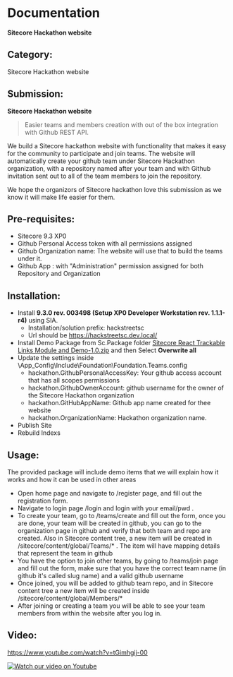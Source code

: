 # Documentation

**Sitecore Hackathon website**

## Category:
Sitecore Hackathon website

## Submission:
**Sitecore Hackathon website** 
> Easier teams and members creation with out of the box integration with Github REST API.

We build a Sitecore hackathon website with functionality that makes it easy for the community to participate and join teams. The website will automatically create your github team under Sitecore Hackathon organization, with a repository named after your team and with Github invitation sent out to all of the team members to join the repository.

We hope the organizors of Sitecore hackathon love this submission as we know it will make life easier for them.

## Pre-requisites:

- Sitecore 9.3 XP0
- Github Personal Access token with all permissions assigned
- Github Organization name: The website will use that to build the teams under it.
- Github App : with "Administration" permission assigned for both Repository and Organization

## Installation:

- Install **9.3.0 rev. 003498 (Setup XP0 Developer Workstation rev. 1.1.1-r4)** using SIA.
  - Installation/solution prefix: hackstreetsc
  - Url should be https://hackstreetsc.dev.local/
- Install Demo Package from Sc.Package folder [Sitecore React Trackable Links Module and Demo-1.0.zip](https://github.com/Sitecore-Hackathon/2019-Sitecorps/raw/master/sc.package/Sitecore%20React%20Trackable%20Links%20Module%20and%20Demo-1.0.zip "Sitecore React Trackable Links Module and Demo-1.0.zip")  and then Select **Overwrite all**
- Update the settings inside \App_Config\Include\Foundation\Foundation.Teams.config
  - hackathon.GithubPersonalAccessKey: Your github access account that has all scopes permissions
  - hackathon.GithubOwnerAccount: github username for the owner of the Sitecore Hackathon organization
  - hackathon.GitHubAppName: Github app name created for thee website
  - hackathon.OrganizationName: Hackathon organization name.
- Publish Site
- Rebuild Indexs

## Usage:

The provided package will include demo items that we will explain how it works and how it can be used in other areas

-  Open home page and navigate to /register page, and fill out the registration form.
-  Navigate to login page /login and login with your email/pwd .
-  To create your team, go to /teams/create and fill out the form, once you are done, your team will be created in github, you can go to the organization page in github and verify that both team and repo are created. Also in Sitecore content tree, a new item will be created in /sitecore/content/global/Teams/* . The item will have mapping details that represent the team in github
-  You have the option to join other teams, by going to /teams/join page and fill out the form, make sure that you have the correct team name (in github it's called slug name) and a valid github username
- Once joined, you will be added to github team repo, and in Sitecore content tree a new item will be created inside /sitecore/content/global/Members/*
- After joining or creating a team you will be able to see your team members from within the website after you log in.

## Video:

https://www.youtube.com/watch?v=tGimhgij-00

[![Watch our video on Youtube](https://img.youtube.com/vi/tGimhgij-00/0.jpg)](https://www.youtube.com/watch?v=tGimhgij-00)

